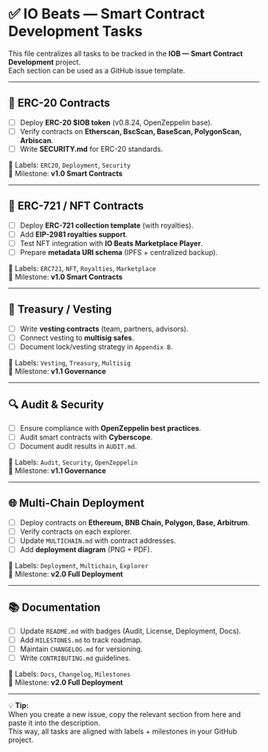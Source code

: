# ✅ IO Beats — Smart Contract Development Tasks

This file centralizes all tasks to be tracked in the **IOB — Smart Contract Development** project.  
Each section can be used as a GitHub issue template.

---

## 🔹 ERC-20 Contracts
- [ ] Deploy **ERC-20 $IOB token** (v0.8.24, OpenZeppelin base).  
- [ ] Verify contracts on **Etherscan, BscScan, BaseScan, PolygonScan, Arbiscan**.  
- [ ] Write **SECURITY.md** for ERC-20 standards.  

📌 Labels: `ERC20`, `Deployment`, `Security`  
📌 Milestone: **v1.0 Smart Contracts**

---

## 🎨 ERC-721 / NFT Contracts
- [ ] Deploy **ERC-721 collection template** (with royalties).  
- [ ] Add **EIP-2981 royalties support**.  
- [ ] Test NFT integration with **IO Beats Marketplace Player**.  
- [ ] Prepare **metadata URI schema** (IPFS + centralized backup).  

📌 Labels: `ERC721`, `NFT`, `Royalties`, `Marketplace`  
📌 Milestone: **v1.0 Smart Contracts**

---

## 🏦 Treasury / Vesting
- [ ] Write **vesting contracts** (team, partners, advisors).  
- [ ] Connect vesting to **multisig safes**.  
- [ ] Document lock/vesting strategy in `Appendix B`.  

📌 Labels: `Vesting`, `Treasury`, `Multisig`  
📌 Milestone: **v1.1 Governance**

---

## 🔍 Audit & Security
- [ ] Ensure compliance with **OpenZeppelin best practices**.  
- [ ] Audit smart contracts with **Cyberscope**.  
- [ ] Document audit results in `AUDIT.md`.  

📌 Labels: `Audit`, `Security`, `OpenZeppelin`  
📌 Milestone: **v1.1 Governance**

---

## 🌐 Multi-Chain Deployment
- [ ] Deploy contracts on **Ethereum, BNB Chain, Polygon, Base, Arbitrum**.  
- [ ] Verify contracts on each explorer.  
- [ ] Update `MULTICHAIN.md` with contract addresses.  
- [ ] Add **deployment diagram** (PNG + PDF).  

📌 Labels: `Deployment`, `Multichain`, `Explorer`  
📌 Milestone: **v2.0 Full Deployment**

---

## 📚 Documentation
- [ ] Update `README.md` with badges (Audit, License, Deployment, Docs).  
- [ ] Add `MILESTONES.md` to track roadmap.  
- [ ] Maintain `CHANGELOG.md` for versioning.  
- [ ] Write `CONTRIBUTING.md` guidelines.  

📌 Labels: `Docs`, `Changelog`, `Milestones`  
📌 Milestone: **v2.0 Full Deployment**

---

💡 **Tip:**  
When you create a new issue, copy the relevant section from here and paste it into the description.  
This way, all tasks are aligned with labels + milestones in your GitHub project.
